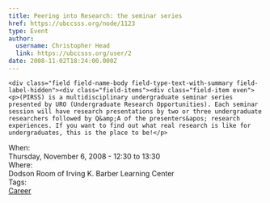 ```yaml
---
title: Peering into Research: the seminar series 
href: https://ubccsss.org/node/1123
type: Event
author:
  username: Christopher Head
  link: https://ubccsss.org/user/2
date: 2008-11-02T18:24:00.000Z
---
```



    <div class="field field-name-body field-type-text-with-summary field-label-hidden"><div class="field-items"><div class="field-item even"><p>(PIRSS) is a multidisciplinary undergraduate seminar series presented by URO (Undergraduate Research Opportunities). Each seminar session will have research presentations by two or three undergraduate researchers followed by Q&amp;A of the presenters&apos; research experiences. If you want to find out what real research is like for undergraduates, this is the place to be!</p>
</div></div></div><div class="field field-name-field-dates field-type-datetime field-label-above"><div class="field-label">When:&#xA0;</div><div class="field-items"><div class="field-item even"><span class="date-display-single">Thursday, November 6, 2008 - <span class="date-display-range"><span class="date-display-start">12:30</span> to <span class="date-display-end">13:30</span></span></span></div></div></div><div class="field field-name-field-location field-type-text field-label-above"><div class="field-label">Where:&#xA0;</div><div class="field-items"><div class="field-item even">Dodson Room of Irving K. Barber Learning Center</div></div></div>    <footer>
    <div class="field field-name-field-tags field-type-taxonomy-term-reference field-label-above"><div class="field-label">Tags:&#xA0;</div><div class="field-items"><div class="field-item even"><a href="/career">Career</a></div></div></div>      </footer>
    